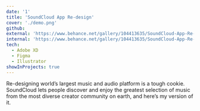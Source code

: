 ```yaml
---
date: '1'
title: 'SoundCloud App Re-design'
cover: './demo.png'
github: 
external: 'https://www.behance.net/gallery/104413635/SoundCloud-App-Re-Design'
internal: 'https://www.behance.net/gallery/104413635/SoundCloud-App-Re-Design'
tech:
  - Adobe XD
  - Figma
  - Illustrator
showInProjects: true
---
```


Re-designing world’s largest music and audio platform is a tough cookie. SoundCloud lets people discover and enjoy the greatest selection of music from the most diverse creator community on earth, and here’s my version of it.
